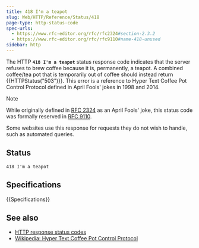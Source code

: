 ```yaml
---
title: 418 I'm a teapot
slug: Web/HTTP/Reference/Status/418
page-type: http-status-code
spec-urls:
  - https://www.rfc-editor.org/rfc/rfc2324#section-2.3.2
  - https://www.rfc-editor.org/rfc/rfc9110#name-418-unused
sidebar: http
---
```


The HTTP **`418 I'm a teapot`** status response code indicates that the server refuses to brew coffee because it is, permanently, a teapot.
A combined coffee/tea pot that is temporarily out of coffee should instead return {{HTTPStatus("503")}}.
This error is a reference to Hyper Text Coffee Pot Control Protocol defined in April Fools' jokes in 1998 and 2014.

> [!NOTE]
> While originally defined in [RFC 2324](https://www.rfc-editor.org/rfc/rfc2324) as an April Fools' joke, this status code was formally reserved in [RFC 9110](https://www.rfc-editor.org/rfc/rfc9110).

Some websites use this response for requests they do not wish to handle, such as automated queries.

## Status

```http
418 I'm a teapot
```

## Specifications

{{Specifications}}

## See also

- [HTTP response status codes](/en-US/docs/Web/HTTP/Reference/Status)
- [Wikipedia: Hyper Text Coffee Pot Control Protocol](https://en.wikipedia.org/wiki/Hyper_Text_Coffee_Pot_Control_Protocol)

